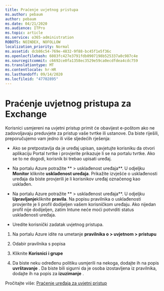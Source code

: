 ```yaml
---
title: Praćenje uvjetnog pristupa
ms.author: pebaum
author: pebaum
ms.date: 04/21/2020
ms.audience: ITPro
ms.topic: article
ms.service: o365-administration
ROBOTS: NOINDEX, NOFOLLOW
localization_priority: Normal
ms.assetid: dcb86c54-769e-4832-9f88-bc45f1e5f36c
ms.openlocfilehash: 6083fc427e3791fdb0907198b525337a0c987c4e
ms.sourcegitcommit: c6692ce0fa1358ec3529e59ca0ecdfdea4cdc759
ms.translationtype: MT
ms.contentlocale: hr-HR
ms.lasthandoff: 09/14/2020
ms.locfileid: "47702895"
---
```

# <a name="monitoring-conditional-access-for-exchange"></a>Praćenje uvjetnog pristupa za Exchange

Korisnici usmjereni na uvjetni pristup primit će obavijest e-poštom ako ne zadovoljavaju preduvjete za pristup vaše tvrtke ili ustanove. Da biste riješili, preporučujemo vam jedno ili više sljedećih rješenja:
  
- Ako se pretpostavlja da je uređaj upisan, savjetujte korisniku da otvori aplikaciju Portal tvrtke i provjerite prikazuje li se na portalu tvrtke. Ako se to ne dogodi, korisnik bi trebao upisati uređaj.
    
- Na portalu Azure potražite ** \> usklađenost uređaja**. U odjeljku **Monitor** kliknite **usklađenost uređaja**. Prikažite izvješće o usklađenosti uređaja da biste provjerili je li korisnikov uređaj označenog kao usklađen. 
    
- Na portalu Azure potražite ** \> usklađenost uređaja**. U odjeljku **Upravljanje**kliknite **pravila**. Na popisu pravilnika o usklađenosti provjerite je li profil dodijeljen vašem korisničkom uređaju. Ako nijedan profil nije dodijeljen, zatim Intune neće moći potvrditi status usklađenosti uređaja. 
    
- Uredite korisnički zadatak uvjetnog pristupa.
    
1. Na portalu Azure idite na umetanje **pravilnika o \> uvjetnom \> pristupu**
    
2. Odabir pravilnika s popisa
    
3. Kliknite **Korisnici i grupe**
    
4. Da biste neku određenu politiku usmjerili na nekoga, dodajte ih na popis **uvrštavanje** . Da biste bili sigurni da je osoba izostavljena iz pravilnika, dodajte ih na popis za **izuzimanje** . 
    
Pročitajte više: [Praćenje uređaja za uvjetni pristup](https://docs.microsoft.com/intune/conditional-access-exchange-monitor)
  

